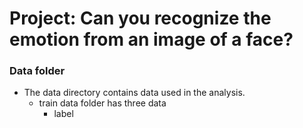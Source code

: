 # Project: Can you recognize the emotion from an image of a face?

### Data folder

- The data directory contains data used in the analysis.
  - train data folder has three data
    + label

